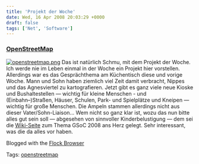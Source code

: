 ```yaml
---
title: 'Projekt der Woche'
date: Wed, 16 Apr 2008 20:03:29 +0000
draft: false
tags: ['Net', 'Software']
---
```


### [OpenStreetMap](http://openstreetmap.org)

[![openstreetmap.png](http://farm4.static.flickr.com/3291/2419575496_79219d5fae_o.png)](http://www.flickr.com/photos/troubalex/2419575496/ "openstreetmap.png von troubalex bei Flickr") Das ist natürlich Schmu, mit dem Projekt der Woche. Ich werde nie im Leben einmal in der Woche ein Projekt hier vorstellen. Allerdings war es das Gesprächthema am Küchentisch diese und vorige Woche. Mann und Sohn haben ziemlich viel Zeit damit verbracht, Nippes und das Agnesviertel zu kartografieren. Jetzt gibt es ganz viele neue Kioske und Bushaltestellen — wichtig für kleine Menschen - und (Einbahn–)Straßen, Häuser, Schulen, Park- und Spielplätze und Kneipen — wichtig für große Menschen. Die Ampeln stammen allerdings nicht aus dieser Vater/Sohn-Liaison... Wem nicht so ganz klar ist, wozu das nun bitte alles gut sein soll — abgesehen von sinnvoller Kinderbelustigung — dem sei die [Wiki-Seite](http://wiki.openstreetmap.org/index.php/Google_Summer_of_Code) zum Thema GSoC 2008 ans Herz gelegt. Sehr interessant, was die da alles vor haben.

Blogged with the [Flock Browser](http://www.flock.com/blogged-with-flock "Flock Browser")

Tags: [openstreetmap](http://technorati.com/tag/openstreetmap)